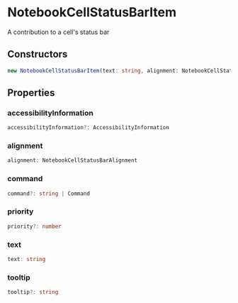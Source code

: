 # NotebookCellStatusBarItem

A contribution to a cell's status bar

## Constructors

```typescript
new NotebookCellStatusBarItem(text: string, alignment: NotebookCellStatusBarAlignment): NotebookCellStatusBarItem
```

## Properties

### accessibilityInformation

```typescript
accessibilityInformation?: AccessibilityInformation
```

### alignment

```typescript
alignment: NotebookCellStatusBarAlignment
```

### command

```typescript
command?: string | Command
```

### priority

```typescript
priority?: number
```

### text

```typescript
text: string
```

### tooltip

```typescript
tooltip?: string
```

[AccessibilityInformation]: AccessibilityInformation.md
[NotebookCellStatusBarAlignment]: NotebookCellStatusBarAlignment.md
[Command]: Command.md

